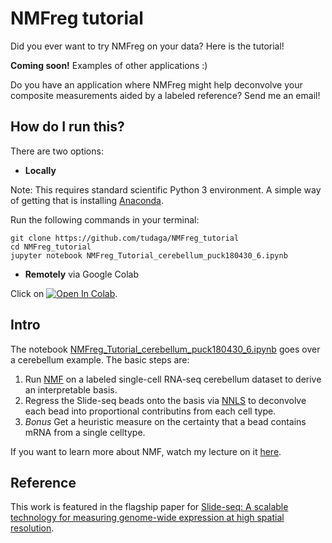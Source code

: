 # NMFreg tutorial
Did you ever want to try NMFreg on your data? Here is the tutorial!

**Coming soon!** Examples of other applications :)

Do you have an application where NMFreg might help deconvolve your composite measurements aided by a labeled reference? Send me an email!

## How do I run this?
There are two options:
* **Locally**

Note: This requires standard scientific Python 3 environment. A simple way of getting that is installing [Anaconda](https://www.anaconda.com/distribution/#download-section).

Run the following commands in your terminal:
```
git clone https://github.com/tudaga/NMFreg_tutorial
cd NMFreg_tutorial
jupyter notebook NMFreg_Tutorial_cerebellum_puck180430_6.ipynb
```
* **Remotely** via Google Colab

Click on <a href="https://colab.research.google.com/github/tudaga/NMFreg_tutorial/blob/master/NMFreg_Tutorial_cerebellum_puck180430_6.ipynb" target="_parent"><img src="https://colab.research.google.com/assets/colab-badge.svg" alt="Open In Colab"/></a>.

## Intro 
The notebook [NMFreg_Tutorial_cerebellum_puck180430_6.ipynb](https://github.com/tudaga/NMFreg_tutorial/blob/master/NMFreg_Tutorial_cerebellum_puck180430_6.ipynb) goes over a cerebellum example. The basic steps are:
1. Run [NMF](https://en.wikipedia.org/wiki/Non-negative_matrix_factorization) on a labeled single-cell RNA-seq cerebellum dataset to derive an interpretable basis.
2. Regress the Slide-seq beads onto the basis via [NNLS](https://en.wikipedia.org/wiki/Non-negative_least_squares) to deconvolve each bead into proportional contributins from each cell type.
3. *Bonus* Get a heuristic measure on the certainty that a bead contains mRNA from a single celltype.

If you want to learn more about NMF, watch my lecture on it [here](https://www.youtube.com/watch?v=9f4Rwt0yqr4).

## Reference
This work is featured in the flagship paper for [Slide-seq: A scalable technology for measuring genome-wide expression at high spatial resolution](https://science.sciencemag.org/content/363/6434/1463).


